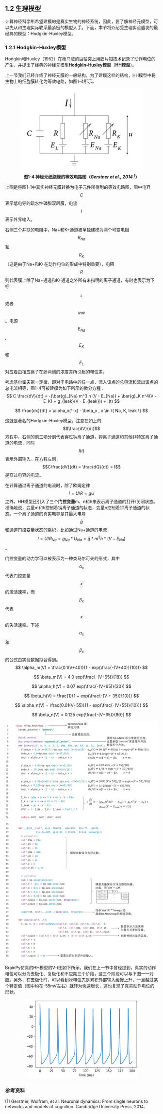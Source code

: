 ## 1.2 生理模型

计算神经科学所希望建模的是真实生物的神经系统，因此，要了解神经元模型，可以先从和生理实际联系最紧密的模型入手。下面，本节将介绍受生理实验启发的最经典的模型：Hodgkin-Huxley模型。

### 1.2.1 Hodgkin-Huxley模型

Hodgkin和Huxley（1952）在枪乌贼的巨轴突上用膜片钳技术记录了动作电位的产生，并提出了经典的神经元模型**Hodgkin-Huxley模型**（**HH模型**）。

上一节我们已经介绍了神经元膜的一般结构，为了建模这样的结构，HH模型中将生物上的细胞膜转化为等效电路，如图1-4所示。

<center><img src="../../figs/neus/1-2.png">	</center>

<center><b>图1-4 神经元细胞膜的等效电路图（<cite>Gerstner et al., 2014 <sup><a href="#fn_1">1</a></sup></cite>） </b></center>

上图是将图1-1中真实神经元膜转换为电子元件所得到的等效电路图，图中电容$$C$$表示低电导的疏水性磷脂双层膜，电流$$I$$表示外界输入。

右侧三个并联的电阻中，Na+和K+通道被单独建模为两个可变电阻$$R_{Na}$$和$$R_K$$（这是由于Na+和K+在动作电位的形成中特别重要），电阻$$R$$则代表膜上除了Na+通道和K+通道之外所有未指明的离子通道，有时也表示为下标$$_L$$或者$$_{leak}$$。电源 $$E_{Na}$$, $$E_K$$ 和$$E_L$$对应着由相应离子在膜两侧的浓度差所引起的电位差。

考虑基尔霍夫第一定律，即对于电路中的任一点，流入该点的总电流和流出该点的总电流相等，图1-4可被建模为如下所示的微分方程：
$$
C \frac{dV}{dt} = -(\bar{g}_{Na} m^3 h (V - E_{Na}) + \bar{g}_K n^4(V - E_K) + g_{leak}(V - E_{leak})) + I(t)
$$

$$
\frac{dx}{dt} = \alpha_x(1-x) - \beta_x , x \in \{ Na, K, leak \}
$$

这就是著名的Hodgkin-Huxley模型。注意在如上的$$\frac{dV}{dt}$$方程中，右侧的前三项分别代表穿过钠离子通道，钾离子通道和其他非特定离子通道的电流，同时$$I(t)$$表示外部输入。在方程左侧，$$C\frac{dV}{dt} = \frac{dQ}{dt} = I$$是穿过电容的电流。

在计算通过离子通道的电流时，除了欧姆定律$$I = U/R = gU$$之外，HH模型还引入了三个**门控变量**m、n和h来表示离子通道的打开/关闭状态。准确地说，变量m和h控制着钠离子通道的状态，变量n控制着钾离子通道的状态。一个离子通道的真实电导是其最大电导$$\bar{g}$$和通道门控变量状态的乘积，比如通过Na+通道的电流$$I=U/R_{Na} = g_{Na}*U_{Na} = \bar{g} * m^3 h * (V-E_{Na})$$。

门控变量的动力学可以被表示为一种类马尔可夫的形式，其中$$\alpha_x$$代表门控变量$$x$$的激活速率，而$$\beta_x$$代表$$x$$的失活速率。下述$$\alpha_x$$和$$\beta_x$$的公式由实验数据拟合得到。
$$
\alpha_m(V) = \frac{0.1(V+40)}{1 - exp(\frac{-(V+40)}{10})}
$$

$$
\beta_m(V) = 4.0 exp(\frac{-(V+65)}{18})
$$

$$
\alpha_h(V) = 0.07 exp(\frac{-(V+65)}{20})
$$

$$
\beta_h(V) = \frac{1}{1 + exp(\frac{-(V + 35)}{10})}
$$

$$
\alpha_n(V) = \frac{0.01(V+55)}{1 - exp(\frac{-(V+55)}{10})}
$$

$$
\beta_n(V) = 0.125 exp(\frac{-(V+65)}{80})
$$

<center><img src="../../figs/neus/codes/zh/HH1.png">	</center>

<center><img src="../../figs/neus/codes/zh/HH2.png">	</center>

BrainPy仿真的HH模型的V-t图如下所示。我们在上一节中曾经提到，真实的动作电位可以分为去极化、复极化和不应期三个阶段，这三个阶段可以与下图一一对应。另外，在去极化时，可以看到膜电位先是累积外部输入缓慢上升，一旦越过某个特定值（图中约在-55mV左右）就转为快速增长，这也复现了真实动作电位的形状。

<center><img src="../../figs/neus/out/output_27_0.png">	</center>



### 参考资料

<span id="fn_1"></span>[1] Gerstner, Wulfram, et al. Neuronal dynamics: From single neurons to networks and models of cognition. Cambridge University Press, 2014.

